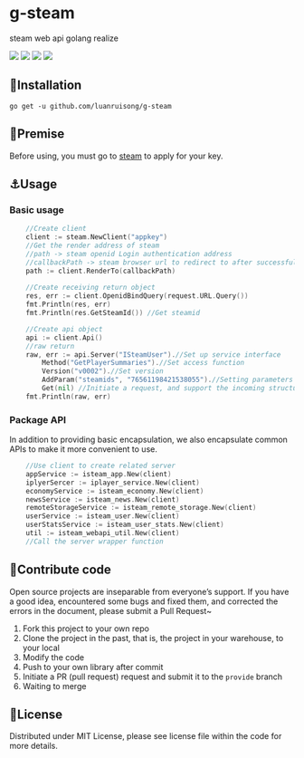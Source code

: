 # g-steam 

steam web api golang realize

![](https://img.shields.io/badge/macOS-Development-d0d1d4)
![](https://img.shields.io/badge/golang-1.15-blue)
[![](https://img.shields.io/badge/godoc-reference-3C57C4)](https://pkg.go.dev/github.com/luanruisong/g-steam)
![](https://img.shields.io/badge/version-0.1-r)

## :rocket:Installation

`
  go get -u github.com/luanruisong/g-steam
`

## :bell:Premise

   Before using, you must go to [steam](https://steamcommunity.com/dev/appkey) to apply for your key.
   
## :anchor:Usage

### Basic usage

```go
    //Create client
    client := steam.NewClient("appkey")
    //Get the render address of steam
    //path -> steam openid Login authentication address
    //callbackPath -> steam browser url to redirect to after successful authentication
    path := client.RenderTo(callbackPath)
    
    //Create receiving return object
    res, err := client.OpenidBindQuery(request.URL.Query())
    fmt.Println(res, err)
    fmt.Println(res.GetSteamId()) //Get steamid

    //Create api object
    api := client.Api()
    //raw return
    raw, err := api.Server("ISteamUser").//Set up service interface
        Method("GetPlayerSummaries").//Set access function
        Version("v0002").//Set version
        AddParam("steamids", "76561198421538055").//Setting parameters (If the key parameter is not set, the client's appKey will be added by default)
        Get(nil) //Initiate a request, and support the incoming structure pointer to receive parameters
    fmt.Println(raw, err) 

```

### Package API

In addition to providing basic encapsulation, we also encapsulate common APIs to make it more convenient to use.

```go
    //Use client to create related server
    appService := isteam_app.New(client)
    iplyerSercer := iplayer_service.New(client)
    economyService := isteam_economy.New(client)
    newsService := isteam_news.New(client)
    remoteStorageService := isteam_remote_storage.New(client)
    userService := isteam_user.New(client)
    userStatsService := isteam_user_stats.New(client)
    util := isteam_webapi_util.New(client)
    //Call the server wrapper function
```

## :tada:Contribute code

Open source projects are inseparable from everyone’s support. If you have a good idea, encountered some bugs and fixed them, and corrected the errors in the document, please submit a Pull Request~
   1. Fork this project to your own repo
   2. Clone the project in the past, that is, the project in your warehouse, to your local
   3. Modify the code
   4. Push to your own library after commit
   5. Initiate a PR (pull request) request and submit it to the `provide` branch
   6. Waiting to merge

## :closed_book:License

Distributed under MIT License, please see license file within the code for more details.



